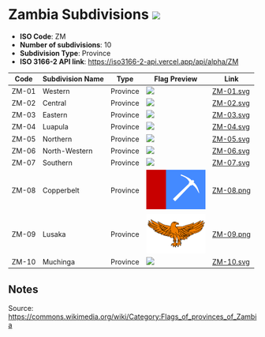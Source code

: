 # Zambia Subdivisions ![](https://flagcdn.com/h40/zm.png)

- **ISO Code**: ZM
- **Number of subdivisions**: 10
- **Subdivision Type**: Province
- **ISO 3166-2 API link**: https://iso3166-2-api.vercel.app/api/alpha/ZM

| Code  | Subdivision Name         | Type | Flag Preview | Link |
|-------|--------------------------|--------------| -------------- |----------|
| ZM-01 | Western | Province | <img src='https://raw.githubusercontent.com/amckenna41/iso3166-flags/main/iso3166-2-flags/ZM/ZM-01.png' height='80'> | [ZM-01.svg](https://github.com/amckenna41/iso3166-flags/blob/main/iso3166-2-flags/ZM/ZM-01.svg) |
| ZM-02 | Central | Province | <img src='https://raw.githubusercontent.com/amckenna41/iso3166-flags/main/iso3166-2-flags/ZM/ZM-02.png' height='80'> | [ZM-02.svg](https://github.com/amckenna41/iso3166-flags/blob/main/iso3166-2-flags/ZM/ZM-02.svg) |
| ZM-03 | Eastern | Province | <img src='https://raw.githubusercontent.com/amckenna41/iso3166-flags/main/iso3166-2-flags/ZM/ZM-03.png' height='80'> | [ZM-03.svg](https://github.com/amckenna41/iso3166-flags/blob/main/iso3166-2-flags/ZM/ZM-03.svg) |
| ZM-04 | Luapula | Province | <img src='https://raw.githubusercontent.com/amckenna41/iso3166-flags/main/iso3166-2-flags/ZM/ZM-04.jpeg' height='80'> | [ZM-04.svg](https://github.com/amckenna41/iso3166-flags/blob/main/iso3166-2-flags/ZM/ZM-04.svg) |
| ZM-05 | Northern | Province | <img src='https://raw.githubusercontent.com/amckenna41/iso3166-flags/main/iso3166-2-flags/ZM/ZM-05.png' height='80'> | [ZM-05.svg](https://github.com/amckenna41/iso3166-flags/blob/main/iso3166-2-flags/ZM/ZM-05.svg) |
| ZM-06 | North-Western | Province | <img src='https://raw.githubusercontent.com/amckenna41/iso3166-flags/main/iso3166-2-flags/ZM/ZM-06.png' height='80'> | [ZM-06.svg](https://github.com/amckenna41/iso3166-flags/blob/main/iso3166-2-flags/ZM/ZM-06.svg) |
| ZM-07 | Southern | Province | <img src='https://raw.githubusercontent.com/amckenna41/iso3166-flags/main/iso3166-2-flags/ZM/ZM-07.png' height='80'> | [ZM-07.svg](https://github.com/amckenna41/iso3166-flags/blob/main/iso3166-2-flags/ZM/ZM-07.svg) |
| ZM-08 | Copperbelt | Province | <img src='https://raw.githubusercontent.com/amckenna41/iso3166-flags/main/iso3166-2-flags/ZM/ZM-08.png' height='80'> | [ZM-08.png](https://github.com/amckenna41/iso3166-flags/blob/main/iso3166-2-flags/ZM/ZM-08.png) |
| ZM-09 | Lusaka | Province | <img src='https://raw.githubusercontent.com/amckenna41/iso3166-flags/main/iso3166-2-flags/ZM/ZM-09.png' height='80'> | [ZM-09.png](https://github.com/amckenna41/iso3166-flags/blob/main/iso3166-2-flags/ZM/ZM-09.png) |
| ZM-10 | Muchinga | Province | <img src='https://raw.githubusercontent.com/amckenna41/iso3166-flags/main/iso3166-2-flags/ZM/ZM-10.png' height='80'> | [ZM-10.svg](https://github.com/amckenna41/iso3166-flags/blob/main/iso3166-2-flags/ZM/ZM-10.svg) |


## Notes
Source: https://commons.wikimedia.org/wiki/Category:Flags_of_provinces_of_Zambia